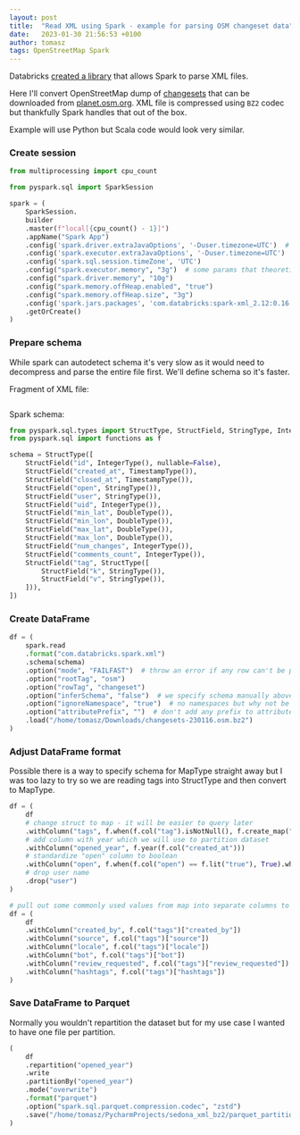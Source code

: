 ```yaml
---
layout: post
title:  "Read XML using Spark - example for parsing OSM changeset data"
date:   2023-01-30 21:56:53 +0100
author: tomasz
tags: OpenStreetMap Spark
---
```


Databricks [created a library](https://github.com/databricks/spark-xml) that allows Spark to parse XML files.

Here I'll convert OpenStreetMap dump of [changesets](https://wiki.openstreetmap.org/wiki/Changeset) that can be downloaded from [planet.osm.org](https://planet.osm.org).
XML file is compressed using `BZ2` codec but thankfully Spark handles that out of the box.

Example will use Python but Scala code would look very similar.

### Create session

```python
from multiprocessing import cpu_count

from pyspark.sql import SparkSession

spark = (
    SparkSession.
    builder
    .master(f"local[{cpu_count() - 1}]")
    .appName("Spark App")
    .config('spark.driver.extraJavaOptions', '-Duser.timezone=UTC')  # important so timestamps won't be auto converted to different TZ
    .config('spark.executor.extraJavaOptions', '-Duser.timezone=UTC')
    .config('spark.sql.session.timeZone', 'UTC')
    .config("spark.executor.memory", "3g")  # some params that theoretically should let spark use more memory, facultative
    .config("spark.driver.memory", "10g")
    .config("spark.memory.offHeap.enabled", "true")
    .config("spark.memory.offHeap.size", "3g")
    .config('spark.jars.packages', 'com.databricks:spark-xml_2.12:0.16.0')  # use Databricks XML library
    .getOrCreate()
)
```

### Prepare schema

While spark can autodetect schema it's very slow as it would need to decompress and parse the entire file first.
We'll define schema so it's faster.

Fragment of XML file:
```xml

```

Spark schema:
```python
from pyspark.sql.types import StructType, StructField, StringType, IntegerType, TimestampType, DoubleType
from pyspark.sql import functions as f

schema = StructType([
    StructField("id", IntegerType(), nullable=False),
    StructField("created_at", TimestampType()),
    StructField("closed_at", TimestampType()),
    StructField("open", StringType()),
    StructField("user", StringType()),
    StructField("uid", IntegerType()),
    StructField("min_lat", DoubleType()),
    StructField("min_lon", DoubleType()),
    StructField("max_lat", DoubleType()),
    StructField("max_lon", DoubleType()),
    StructField("num_changes", IntegerType()),
    StructField("comments_count", IntegerType()),
    StructField("tag", StructType([
        StructField("k", StringType()),
        StructField("v", StringType()),
    ])),
])
```

### Create DataFrame

```python
df = (
    spark.read
    .format("com.databricks.spark.xml")
    .schema(schema)
    .option("mode", "FAILFAST")  # throw an error if any row can't be parsed
    .option("rootTag", "osm")
    .option("rowTag", "changeset")
    .option("inferSchema", "false")  # we specify schema manually above
    .option("ignoreNamespace", "true")  # no namespaces but why not be explicit
    .option("attributePrefix", "")  # don't add any prefix to attributes as we know there won't be any conflict in names
    .load("/home/tomasz/Downloads/changesets-230116.osm.bz2")
)
```

### Adjust DataFrame format

Possible there is a way to specify schema for MapType straight away but I was too lazy to try so we are reading tags into StructType and then convert to MapType.
```python
df = (
    df
    # change struct to map - it will be easier to query later
    .withColumn("tags", f.when(f.col("tag").isNotNull(), f.create_map("tag.k", "tag.v")).otherwise(None)).drop("tag")
    # add column with year which we will use to partition dataset
    .withColumn("opened_year", f.year(f.col("created_at")))
    # standardize "open" column to boolean
    .withColumn("open", f.when(f.col("open") == f.lit("true"), True).when(f.col("open") == f.lit("false"), False).otherwise(None))
    # drop user name
    .drop("user")
)
```
```python
# pull out some commonly used values from map into separate columns to make querying faster
df = (
    df
    .withColumn("created_by", f.col("tags")["created_by"])
    .withColumn("source", f.col("tags")["source"])
    .withColumn("locale", f.col("tags")["locale"])
    .withColumn("bot", f.col("tags")["bot"])
    .withColumn("review_requested", f.col("tags")["review_requested"])
    .withColumn("hashtags", f.col("tags")["hashtags"])
)
```

### Save DataFrame to Parquet

Normally you wouldn't repartition the dataset but for my use case I wanted to have one file per partition.
```python
(
    df
    .repartition("opened_year")
    .write
    .partitionBy("opened_year")
    .mode("overwrite")
    .format("parquet")
    .option("spark.sql.parquet.compression.codec", "zstd")
    .save("/home/tomasz/PycharmProjects/sedona_xml_bz2/parquet_partitioned_1_file_per_partition/")
)
```
